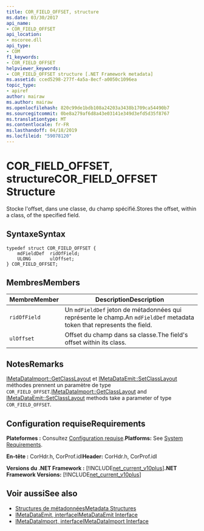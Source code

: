 ```yaml
---
title: COR_FIELD_OFFSET, structure
ms.date: 03/30/2017
api_name:
- COR_FIELD_OFFSET
api_location:
- mscoree.dll
api_type:
- COM
f1_keywords:
- COR_FIELD_OFFSET
helpviewer_keywords:
- COR_FIELD_OFFSET structure [.NET Framework metadata]
ms.assetid: cced5298-277f-4a5a-8ecf-a0050c1096ea
topic_type:
- apiref
author: mairaw
ms.author: mairaw
ms.openlocfilehash: 820c99de1bdb108a24203a3438b1709ca54490b7
ms.sourcegitcommit: 0be8a279af6d8a43e03141e349d3efd5d35f8767
ms.translationtype: MT
ms.contentlocale: fr-FR
ms.lasthandoff: 04/18/2019
ms.locfileid: "59078120"
---
```

# <a name="corfieldoffset-structure"></a><span data-ttu-id="3d719-102">COR_FIELD_OFFSET, structure</span><span class="sxs-lookup"><span data-stu-id="3d719-102">COR_FIELD_OFFSET Structure</span></span>
<span data-ttu-id="3d719-103">Stocke l'offset, dans une classe, du champ spécifié.</span><span class="sxs-lookup"><span data-stu-id="3d719-103">Stores the offset, within a class, of the specified field.</span></span>  
  
## <a name="syntax"></a><span data-ttu-id="3d719-104">Syntaxe</span><span class="sxs-lookup"><span data-stu-id="3d719-104">Syntax</span></span>  
  
```  
typedef struct COR_FIELD_OFFSET {  
    mdFieldDef  ridOfField;  
    ULONG       ulOffset;  
} COR_FIELD_OFFSET;  
```  
  
## <a name="members"></a><span data-ttu-id="3d719-105">Membres</span><span class="sxs-lookup"><span data-stu-id="3d719-105">Members</span></span>  
  
|<span data-ttu-id="3d719-106">Membre</span><span class="sxs-lookup"><span data-stu-id="3d719-106">Member</span></span>|<span data-ttu-id="3d719-107">Description</span><span class="sxs-lookup"><span data-stu-id="3d719-107">Description</span></span>|  
|------------|-----------------|  
|`ridOfField`|<span data-ttu-id="3d719-108">Un `mdFieldDef` jeton de métadonnées qui représente le champ.</span><span class="sxs-lookup"><span data-stu-id="3d719-108">An `mdFieldDef` metadata token that represents the field.</span></span>|  
|`ulOffset`|<span data-ttu-id="3d719-109">Offset du champ dans sa classe.</span><span class="sxs-lookup"><span data-stu-id="3d719-109">The field's offset within its class.</span></span>|  
  
## <a name="remarks"></a><span data-ttu-id="3d719-110">Notes</span><span class="sxs-lookup"><span data-stu-id="3d719-110">Remarks</span></span>  
 <span data-ttu-id="3d719-111">[IMetaDataImport::GetClassLayout](../../../../docs/framework/unmanaged-api/metadata/imetadataimport-getclasslayout-method.md) et [IMetaDataEmit::SetClassLayout](../../../../docs/framework/unmanaged-api/metadata/imetadataemit-setclasslayout-method.md) méthodes prennent un paramètre de type `COR_FIELD_OFFSET`.</span><span class="sxs-lookup"><span data-stu-id="3d719-111">[IMetaDataImport::GetClassLayout](../../../../docs/framework/unmanaged-api/metadata/imetadataimport-getclasslayout-method.md) and [IMetaDataEmit::SetClassLayout](../../../../docs/framework/unmanaged-api/metadata/imetadataemit-setclasslayout-method.md) methods take a parameter of type `COR_FIELD_OFFSET`.</span></span>  
  
## <a name="requirements"></a><span data-ttu-id="3d719-112">Configuration requise</span><span class="sxs-lookup"><span data-stu-id="3d719-112">Requirements</span></span>  
 <span data-ttu-id="3d719-113">**Plateformes :** Consultez [Configuration requise](../../../../docs/framework/get-started/system-requirements.md).</span><span class="sxs-lookup"><span data-stu-id="3d719-113">**Platforms:** See [System Requirements](../../../../docs/framework/get-started/system-requirements.md).</span></span>  
  
 <span data-ttu-id="3d719-114">**En-tête :** CorHdr.h, CorProf.idl</span><span class="sxs-lookup"><span data-stu-id="3d719-114">**Header:** CorHdr.h, CorProf.idl</span></span>  
  
 <span data-ttu-id="3d719-115">**Versions du .NET Framework :** [!INCLUDE[net_current_v10plus](../../../../includes/net-current-v10plus-md.md)]</span><span class="sxs-lookup"><span data-stu-id="3d719-115">**.NET Framework Versions:** [!INCLUDE[net_current_v10plus](../../../../includes/net-current-v10plus-md.md)]</span></span>  
  
## <a name="see-also"></a><span data-ttu-id="3d719-116">Voir aussi</span><span class="sxs-lookup"><span data-stu-id="3d719-116">See also</span></span>

- [<span data-ttu-id="3d719-117">Structures de métadonnées</span><span class="sxs-lookup"><span data-stu-id="3d719-117">Metadata Structures</span></span>](../../../../docs/framework/unmanaged-api/metadata/metadata-structures.md)
- [<span data-ttu-id="3d719-118">IMetaDataEmit, interface</span><span class="sxs-lookup"><span data-stu-id="3d719-118">IMetaDataEmit Interface</span></span>](../../../../docs/framework/unmanaged-api/metadata/imetadataemit-interface.md)
- [<span data-ttu-id="3d719-119">IMetaDataImport, interface</span><span class="sxs-lookup"><span data-stu-id="3d719-119">IMetaDataImport Interface</span></span>](../../../../docs/framework/unmanaged-api/metadata/imetadataimport-interface.md)
